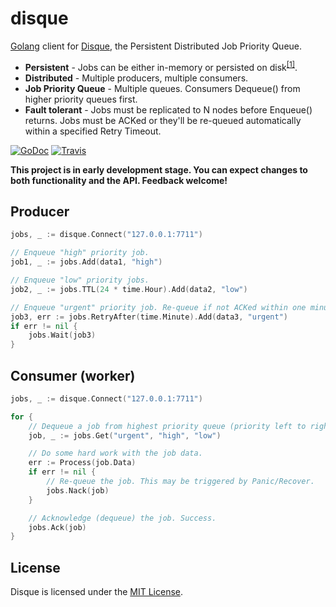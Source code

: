 # disque

[Golang](http://golang.org/) client for [Disque](https://github.com/antirez/disque), the Persistent Distributed Job Priority Queue.

- **Persistent** - Jobs can be either in-memory or persisted on disk<sup>[[1]](https://github.com/antirez/disque#disque-and-disk-persistence)</sup>.
- **Distributed** - Multiple producers, multiple consumers.
- **Job Priority Queue** - Multiple queues. Consumers Dequeue() from higher priority queues first.
- **Fault tolerant** - Jobs must be replicated to N nodes before Enqueue() returns. Jobs must be ACKed or they'll be re-queued automatically within a specified Retry Timeout.

[![GoDoc](https://godoc.org/github.com/goware/disque?status.png)](https://godoc.org/github.com/goware/disque)
[![Travis](https://travis-ci.org/goware/disque.svg?branch=master)](https://travis-ci.org/goware/disque)

**This project is in early development stage. You can expect changes to both functionality and the API. Feedback welcome!**

## Producer

```go
jobs, _ := disque.Connect("127.0.0.1:7711")

// Enqueue "high" priority job.
job1, _ := jobs.Add(data1, "high")

// Enqueue "low" priority jobs.
job2, _ := jobs.TTL(24 * time.Hour).Add(data2, "low")

// Enqueue "urgent" priority job. Re-queue if not ACKed within one minute.
job3, err := jobs.RetryAfter(time.Minute).Add(data3, "urgent")
if err != nil {
    jobs.Wait(job3)
}
```

## Consumer (worker)

```go
jobs, _ := disque.Connect("127.0.0.1:7711")

for {
    // Dequeue a job from highest priority queue (priority left to right).
    job, _ := jobs.Get("urgent", "high", "low")

    // Do some hard work with the job data.
    err := Process(job.Data)
    if err != nil {
        // Re-queue the job. This may be triggered by Panic/Recover.
        jobs.Nack(job)
    }

    // Acknowledge (dequeue) the job. Success.
    jobs.Ack(job)
}
```

## License
Disque is licensed under the [MIT License](./LICENSE).
